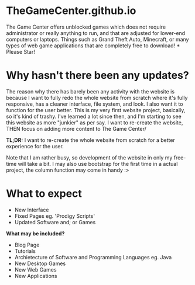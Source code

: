 # TheGameCenter.github.io
 The Game Center offers unblocked games which does not require administrator or really anything to run, and that are adjusted for lower-end computers or laptops. Things such as Grand Theft Auto, Minecraft, or many types of web game applications that are completely free to download! * Please Star!  
 
 # Why hasn't there been any updates?

The reason why there has barely been any activity with the website is because I want to fully redo the whole website from scratch where it's fully responsive, has a cleaner interface, file system, and look. I also want it to function for the user better. This is my very first website project, basically, so it's kind of trashy. I've learned a lot since then, and I'm starting to see this website as more "junkier" as per say. I want to re-create the website, THEN focus on adding more content to The Game Center/

**TL;DR:** I want to re-create the whole website from scratch for a better experience for the user.

Note that I am rather busy, so development of the website in only my free-time will take a bit. I may also use bootstrap for the first time in a actual project, the column function may come in handy :>

# What to expect

- New Interface
- Fixed Pages eg. 'Prodigy Scripts'
- Updated Software and; or Games

**What may be included?**

- Blog Page
- Tutorials
- Archietecture of Software and Programming Languages eg. Java 
- New Desktop Games
- New Web Games
- New Applications
